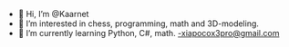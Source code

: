 - 👋 Hi, I’m @Kaarnet
- 👀 I’m interested in chess, programming, math and 3D-modeling.
- 🌱 I’m currently learning Python, C#, math.
-xiapocox3pro@gmail.com
